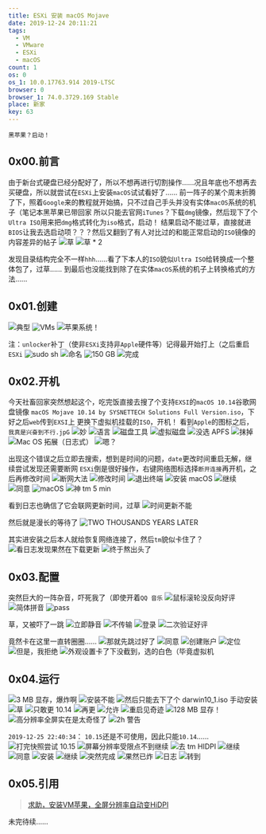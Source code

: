 ```yaml
---
title: ESXi 安装 macOS Mojave
date: 2019-12-24 20:11:21
tags:
  - VM
  - VMware
  - ESXi
  - macOS
count: 1
os: 0
os_1: 10.0.17763.914 2019-LTSC
browser: 0
browser_1: 74.0.3729.169 Stable
place: 新家
key: 63
---
```

    黑苹果？启动！
<!-- more -->
## 0x00.前言
由于新台式硬盘已经分配好了，所以不想再进行切割操作……况且年底也不想再去买硬盘，所以就尝试在`ESXi`上安装`macOS`试试看好了……
前一阵子的某个周末折腾了下，照着`Google`来的教程就开始搞，只不过自己手头并没有实体`macOS`系统的机子（笔记本黑苹果已带回家
所以只能去官网`iTunes`？下载`dmg`镜像，然后现下了个`Ultra ISO`用来把`dmg`格式转化为`iso`格式，启动！
结果启动不能过草，直接就进`BIOS`让我去选启动项？？？然后又翻到了有人对比过的和能正常启动的`ISO`镜像的内容差异的帖子
![草](https://i1.yuangezhizao.cn/Win-10/20191215031908.jpg!webp)
![草 * 2](https://i1.yuangezhizao.cn/Win-10/20191215031922.jpg!webp)

发现目录结构完全不一样`hhh`……看了下本人的`ISO`貌似`Ultra ISO`给转换成一个整体包了，过草……
到最后也没能找到除了在实体`macOS`系统的机子上转换格式的方法……

## 0x01.创建
![典型](https://i1.yuangezhizao.cn/Win-10/20191215030804.jpg!webp)
![VMs](https://i1.yuangezhizao.cn/Win-10/20191215030826.jpg!webp)
![苹果系统！](https://i1.yuangezhizao.cn/Win-10/20191215030849.jpg!webp)

注：`unlocker`补丁（使非`ESXi`支持非`Apple`硬件等）记得最开始打上（之后重启`ESXi`
![sudo sh](https://i1.yuangezhizao.cn/Win-10/20191215030222.jpg!webp)
![命名](https://i1.yuangezhizao.cn/Win-10/20191215030916.jpg!webp)
![150 GB](https://i1.yuangezhizao.cn/Win-10/20191215031120.jpg!webp)
![完成](https://i1.yuangezhizao.cn/Win-10/20191215031825.jpg!webp)

## 0x02.开机
今天社畜回家突然想起这个，吃完饭直接去搜了个支持`EXSI`的`macOS 10.14`谷歌网盘镜像
`macOS Mojave 10.14 by SYSNETTECH Solutions Full Version.iso`，下好之后`web`传到`EXSI`上
更换下虚拟机挂载的`ISO`，开机！
看到`Apple`的图标之后，`我真是兴奋到不行.jpG`
![妙](https://i1.yuangezhizao.cn/Win-10/20191224195302.jpg!webp)
![语言](https://i1.yuangezhizao.cn/Win-10/20191224194248.jpg!webp)
![磁盘工具](https://i1.yuangezhizao.cn/Win-10/20191224194454.jpg!webp)
![虚拟磁盘](https://i1.yuangezhizao.cn/Win-10/20191224194330.jpg!webp)
![没选 APFS](https://i1.yuangezhizao.cn/Win-10/20191224194346.jpg!webp)
![抹掉](https://i1.yuangezhizao.cn/Win-10/20191224194441.jpg!webp)
![Mac OS 拓展（日志式）](https://i1.yuangezhizao.cn/Win-10/20191224195441.jpg!webp)
![嗯？](https://i1.yuangezhizao.cn/Win-10/20191224194512.jpg!webp)

出现这个错误之后立即去搜索，想到是时间的问题，`date`更改时间重启无解，继续尝试发现还需要断网
`ESXi`倒是很好操作，右键网络图标选择`断开连接`再开机，之后再修改时间
![断网大法](https://i1.yuangezhizao.cn/Win-10/20191224195505.jpg!webp)
![修改时间](https://i1.yuangezhizao.cn/Win-10/20191224195650.jpg!webp)
![退出终端](https://i1.yuangezhizao.cn/Win-10/20191224194749.jpg!webp)
![安装 macOS](https://i1.yuangezhizao.cn/Win-10/20191224194300.jpg!webp)
![继续](https://i1.yuangezhizao.cn/Win-10/20191224195712.jpg!webp)
![同意](https://i1.yuangezhizao.cn/Win-10/20191224195738.jpg!webp)
![macOS](https://i1.yuangezhizao.cn/Win-10/20191224195748.jpg!webp)
![神 tm 5 min](https://i1.yuangezhizao.cn/Win-10/20191224195809.jpg!webp)

看到日志也确信了它会联网更新时间，过草
![时间更新不能](https://i1.yuangezhizao.cn/Win-10/20191224201439.jpg!webp)

然后就是漫长的等待了
![TWO THOUSANDS YEARS LATER](https://i1.yuangezhizao.cn/Win-10/20191224205755.jpg!webp)

其实进安装之后本人就给恢复网络连接了，然后`tm`貌似卡住了？
![看日志发现果然在下载更新](https://i1.yuangezhizao.cn/Win-10/20191224202130.jpg!webp)
![终于熬出头了](https://i1.yuangezhizao.cn/Win-10/20191224205641.jpg)

## 0x03.配置
突然巨大的一阵杂音，吓死我了（即使开着`QQ 音乐`
![鼠标滚轮没反向好评](https://i1.yuangezhizao.cn/Win-10/20191224211517.jpg)
![简体拼音](https://i1.yuangezhizao.cn/Win-10/20191224211632.jpg)
![pass](https://i1.yuangezhizao.cn/Win-10/20191224211703.jpg)

草，又被吓了一跳
![立即静音](https://i1.yuangezhizao.cn/Win-10/20191224211805.jpg)
![不传输](https://i1.yuangezhizao.cn/Win-10/20191224211935.jpg)
![登录](https://i1.yuangezhizao.cn/Win-10/20191224212018.jpg)
![二次验证好评](https://i1.yuangezhizao.cn/Win-10/20191224212136.jpg)

竟然卡在这里一直转圈圈……
![那就先跳过好了](https://i1.yuangezhizao.cn/Win-10/20191224213040.jpg)
![同意](https://i1.yuangezhizao.cn/Win-10/20191224213127.jpg)
![创建账户](https://i1.yuangezhizao.cn/Win-10/20191224213409.jpg)
![定位](https://i1.yuangezhizao.cn/Win-10/20191224213514.jpg)
![但是，我拒绝](https://i1.yuangezhizao.cn/Win-10/20191224213544.jpg)
![外观设置卡了下没截到，选的白色（毕竟虚拟机](https://i1.yuangezhizao.cn/Win-10/20191224213701.jpg)

## 0x04.运行
![3 MB 显存，爆炸啊](https://i1.yuangezhizao.cn/Win-10/20191224214137.jpg)
![安装不能](https://i1.yuangezhizao.cn/Win-10/20191224225344.jpg)
![然后只能去下了个 darwin10_1.iso 手动安装](https://i1.yuangezhizao.cn/Win-10/20191224215147.jpg)
![草](https://i1.yuangezhizao.cn/Win-10/20191224215402.jpg)
![只敢更 10.14](https://i1.yuangezhizao.cn/Win-10/20191224221201.jpg)
![再更](https://i1.yuangezhizao.cn/Win-10/20191224225429.jpg)
![允许](https://i1.yuangezhizao.cn/Win-10/20191224215432.jpg)
![重启见奇迹](https://i1.yuangezhizao.cn/Win-10/20191224215615.jpg)
![128 MB 显存！](https://i1.yuangezhizao.cn/Win-10/20191224220032.jpg)
![高分辨率全屏实在是太奇怪了](https://i1.yuangezhizao.cn/Win-10/20191224220245.png)
![2h 警告](https://i1.yuangezhizao.cn/Win-10/20191224221228.jpg)

`2019-12-25 22:40:34`：
`10.15`还是不可使用，因此只能`10.14`……
![打完快照尝试 10.15](https://i1.yuangezhizao.cn/Win-10/20191225215552.jpg)
![屏幕分辨率受限点不到继续](https://i1.yuangezhizao.cn/Win-10/20191225220128.jpg)
![去 tm HIDPI](https://i1.yuangezhizao.cn/Win-10/20191225221031.jpg)
![继续](https://i1.yuangezhizao.cn/Win-10/20191225221444.jpg)
![同意](https://i1.yuangezhizao.cn/Win-10/20191225221550.jpg)
![安装](https://i1.yuangezhizao.cn/Win-10/20191225221621.jpg)
![继续](https://i1.yuangezhizao.cn/Win-10/20191225222246.jpg)
![突然完成](https://i1.yuangezhizao.cn/Win-10/20191225222513.jpg)
![果然已炸](https://i1.yuangezhizao.cn/Win-10/20191225223700.jpg)
![日志](https://i1.yuangezhizao.cn/Win-10/20191225223743.jpg)
![转到](https://i1.yuangezhizao.cn/Win-10/20191225223857.jpg)

## 0x05.引用
> [求助，安装VM苹果，全屏分辨率自动变HiDPI](https://web.archive.org/web/20191225141257/http://tieba.baidu.com/p/5460378749?red_tag=c0777425807)

未完待续……

